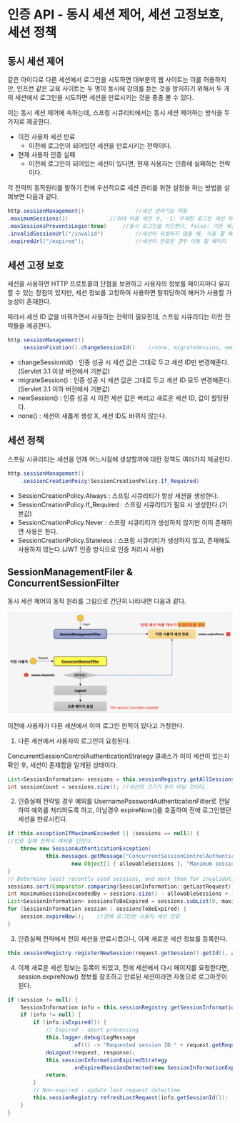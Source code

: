 # 인증 API - 동시 세션 제어, 세션 고정보호, 세션 정책

## 동시 세션 제어

같은 아이디로 다른 세션에서 로그인을 시도하면 대부분의 웹 사이트는 이를 허용하지만, 인프런 같은 교육 사이트는 두 명이 동시에 강의를 듣는 것을 방지하기 위해서 두 개의 세션에서 로그인을 시도하면 세션을 만료시키는 것을 종종 볼 수 있다.

이는 동시 세션 제어에 속하는데, 스프링 시큐리티에서는 동시 세션 제어하는 방식을 두 가지로 제공한다.

- 이전 사용자 세션 만료
	- 이전에 로그인이 되어있던 세션을 만료시키는 전략이다.
- 현재 사용자 인증 실패
	- 이전에 로그인이 되어있는 세션이 있다면, 현재 사용자는 인증에 실패하는 전략이다.

 각 전략의 동작원리를 말하기 전에 우선적으로 세션 관리를 위한 설정을 하는 방법을 살펴보면 다음과 같다.
 
```java
http.sessionManagement()				//세션 관리기능 작동
.maximumSessions(1)				//최대 허용 세션 수, -1: 무제한 로그인 세션 허용
.maxSessionsPreventsLogin(true)		//동시 로그인을 차단한다, false: 기존 세션 만료(default)
.invalidSessionUrl("/invalid")			//세션이 유효하지 않을 때, 이동 할 페이지
.expiredUrl("/expired");				//세션이 만료된 경우 이동 할 페이지
```

## 세션 고정 보호

세션을 사용하면 HTTP 프로토콜의 단점을 보완하고 사용자의 정보를 페이지마다 유지할 수 있는 장점이 있지만, 세션 정보를 고정하여 사용하면 탈취당하여 해커가 사용할 가능성이 존재한다.

따라서 세션 ID 값을 바꿔가면서 사용하는 전략이 필요한데, 스프링 시큐리티는 이런 전략들을 제공한다.

```java
http.sessionManagement()
	.sessionFixation().changeSessionId()	//none, migrateSession, newSession, changeSessionId(기본값)이 존재한다.
```

- changeSessionId() : 인증 성공 시 세션 값은 그대로 두고 세션 ID만 변경해준다. (Servlet 3.1 이상 버전에서 기본값)
- migrateSession() : 인증 성공 시 세션 값은 그대로 두고 세션 ID 모두 변경해준다. (Servlet 3.1 이하 버전에서 기본값)
- newSession() : 인증 성공 시 이전 세션 값은 버리고 새로운 세션 ID, 값이 할당된다.
- none() : 세션이 새롭게 생성 X, 세션 ID도 바뀌지 않는다.

## 세션 정책

스프링 시큐리티는 세션을 언제 어느시점에 생성할까에 대한 정책도 여러가지 제공한다.

```java
http.sessionManagement()
	.sessionCreationPoicy(SessionCreationPolicy.If_Required)
```

- SessionCreationPolicy.Always : 스프링 시큐리티가 항상 세션을 생성한다.
- SessionCreationPolicy.If_Required : 스프링 시큐리티가 필요 시 생성한다.(기본값)
- SessionCreationPolicy.Never : 스프링 시큐리티가 생성하지 않지만 이미 존재하면 사용은 한다.
- SessionCreationPolicy.Stateless : 스프링 시큐리티가 생성하지 않고, 존재해도 사용하지 않는다.(JWT 인증 방식으로 인증 처리시 사용)
 
## SessionManagementFiler & ConcurrentSessionFilter

동시 세션 제어의 동작 원리를 그림으로 간단히 나타내면 다음과 같다.

![session_management_filter](./images/session_management_filter.png)

이전에 사용자가 다른 세션에서 이미 로그인 한적이 있다고 가정한다.

1. 다른 세션에서 사용자의 로그인이 요청된다.

ConcurrentSessionControlAuthenticationStrategy 클래스가 이미 세션이 있는지 확인 후, 세션이 존재함을 알게된 상태이다.

```java
List<SessionInformation> sessions = this.sessionRegistry.getAllSessions(authentication.getPrincipal(), false);
int sessionCount = sessions.size();	//세션의 크기가 0이 아닐 것이다.
```

2. 인증실패 전략일 경우 예외를 UsernamePasswordAuthenticationFilter로 전달하여 예외를 처리하도록 하고, 아닐경우 expireNow()를 호출하여 전에 로그인했던 세션을 만료시킨다.

```java
if (this.exceptionIfMaximumExceeded || (sessions == null)) {
//인증 실패 전략시 예외를 던진다.
	throw new SessionAuthenticationException(
			this.messages.getMessage("ConcurrentSessionControlAuthenticationStrategy.exceededAllowed",
					new Object[] { allowableSessions }, "Maximum sessions of {0} for this principal exceeded"));
}
// Determine least recently used sessions, and mark them for invalidation
sessions.sort(Comparator.comparing(SessionInformation::getLastRequest));
int maximumSessionsExceededBy = sessions.size() - allowableSessions + 1;
List<SessionInformation> sessionsToBeExpired = sessions.subList(0, maximumSessionsExceededBy);
for (SessionInformation session : sessionsToBeExpired) {
	session.expireNow();	//전에 로그인한 사용자 세션 만료
}
```

3. 인증실패 전략에서 전의 세션을 만료시켰으니, 이제 새로운 세션 정보를 등록한다.

```java
this.sessionRegistry.registerNewSession(request.getSession().getId(), authentication.getPrincipal());
```

4. 이제 새로운 세션 정보는 등록이 되었고, 전에 세션에서 다시 페이지를 요청한다면, session.expireNow() 정보를 참조하고 만료된 세션이라면 자동으로 로그아웃이 된다.

```java
if (session != null) {
	SessionInformation info = this.sessionRegistry.getSessionInformation(session.getId());
	if (info != null) {
		if (info.isExpired()) {
			// Expired - abort processing
			this.logger.debug(LogMessage
					.of(() -> "Requested session ID " + request.getRequestedSessionId() + " has expired."));
			doLogout(request, response);
			this.sessionInformationExpiredStrategy
					.onExpiredSessionDetected(new SessionInformationExpiredEvent(info, request, response));
			return;
		}
		// Non-expired - update last request date/time
		this.sessionRegistry.refreshLastRequest(info.getSessionId());
	}
}
```
